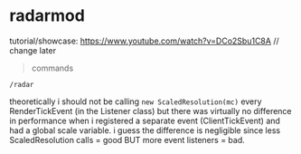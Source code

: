 # radarmod

tutorial/showcase: https://www.youtube.com/watch?v=DCo2Sbu1C8A // change later

> commands
```
/radar
```

theoretically i should not be calling `new ScaledResolution(mc)` every RenderTickEvent (in the Listener class) but there was virtually no difference in performance when i registered a separate event (ClientTickEvent) and had a global scale variable. i guess the difference is negligible since less ScaledResolution calls = good BUT more event listeners = bad.
